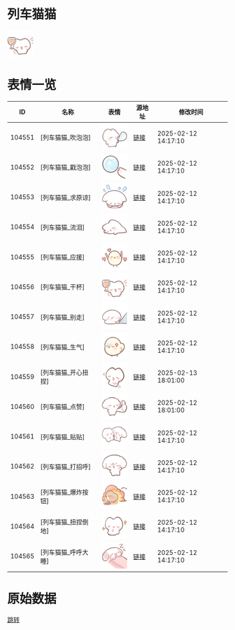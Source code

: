 # 列车猫猫

<img src="./cover.png" height="60" alt="cover" />

# 表情一览

|ID|名称|表情|源地址|修改时间|
|----|----|----|----|----|
|104551|[列车猫猫_吹泡泡]|<img src="./pic/104551_%5B列车猫猫_吹泡泡%5D.png" height="60" alt="吹泡泡"/>|[链接](https://i0.hdslb.com/bfs/garb/8297166d3d37b3ebe37416a10912fe7c97763271.png)|2025-02-12 14:17:10|
|104552|[列车猫猫_戳泡泡]|<img src="./pic/104552_%5B列车猫猫_戳泡泡%5D.png" height="60" alt="戳泡泡"/>|[链接](https://i0.hdslb.com/bfs/garb/866392c93cdb0bc1889ff84f1a4f1cc8631077c5.png)|2025-02-12 14:17:10|
|104553|[列车猫猫_求原谅]|<img src="./pic/104553_%5B列车猫猫_求原谅%5D.png" height="60" alt="求原谅"/>|[链接](https://i0.hdslb.com/bfs/garb/f8b30a46b2414eafd7cc05bb56eb72b7b3f055cd.png)|2025-02-12 14:17:10|
|104554|[列车猫猫_流泪]|<img src="./pic/104554_%5B列车猫猫_流泪%5D.png" height="60" alt="流泪"/>|[链接](https://i0.hdslb.com/bfs/garb/1365fafc6d0b0df6c06a8900f98bcaead9ae1776.png)|2025-02-12 14:17:10|
|104555|[列车猫猫_应援]|<img src="./pic/104555_%5B列车猫猫_应援%5D.png" height="60" alt="应援"/>|[链接](https://i0.hdslb.com/bfs/garb/c9065fafc844c27ce5a030e765cfa4fe4a63e151.png)|2025-02-12 14:17:10|
|104556|[列车猫猫_干杯]|<img src="./pic/104556_%5B列车猫猫_干杯%5D.png" height="60" alt="干杯"/>|[链接](https://i0.hdslb.com/bfs/garb/56f23130bef24b0534182670fddbdbca62922d22.png)|2025-02-12 14:17:10|
|104557|[列车猫猫_别走]|<img src="./pic/104557_%5B列车猫猫_别走%5D.png" height="60" alt="别走"/>|[链接](https://i0.hdslb.com/bfs/garb/dc653d22fcbd32cfb8cde85da1ce0e03ebb58346.png)|2025-02-12 14:17:10|
|104558|[列车猫猫_生气]|<img src="./pic/104558_%5B列车猫猫_生气%5D.png" height="60" alt="生气"/>|[链接](https://i0.hdslb.com/bfs/garb/97b5f1e8518682b28818d34fd00d9c20ba735c76.png)|2025-02-12 14:17:10|
|104559|[列车猫猫_开心扭捏]|<img src="./pic/104559_%5B列车猫猫_开心扭捏%5D.png" height="60" alt="开心扭捏"/>|[链接](https://i0.hdslb.com/bfs/garb/f660c3e9d9f8dcf1d6a26767a2e03b4746165252.png)|2025-02-13 18:01:00|
|104560|[列车猫猫_点赞]|<img src="./pic/104560_%5B列车猫猫_点赞%5D.png" height="60" alt="点赞"/>|[链接](https://i0.hdslb.com/bfs/garb/481be01a9a2c108cbb8ccbc71a5695c1e558580b.png)|2025-02-12 18:01:00|
|104561|[列车猫猫_贴贴]|<img src="./pic/104561_%5B列车猫猫_贴贴%5D.png" height="60" alt="贴贴"/>|[链接](https://i0.hdslb.com/bfs/garb/276694a1372311e7a0a0a0b94d16675a2835ff03.png)|2025-02-12 14:17:10|
|104562|[列车猫猫_打招呼]|<img src="./pic/104562_%5B列车猫猫_打招呼%5D.png" height="60" alt="打招呼"/>|[链接](https://i0.hdslb.com/bfs/garb/690c257deb111da4bd36aa092bf5b1f02378b7f1.png)|2025-02-12 14:17:10|
|104563|[列车猫猫_爆炸按钮]|<img src="./pic/104563_%5B列车猫猫_爆炸按钮%5D.png" height="60" alt="爆炸按钮"/>|[链接](https://i0.hdslb.com/bfs/garb/edfba4799669610e11901b5e37282ad61fb3d893.png)|2025-02-12 14:17:10|
|104564|[列车猫猫_扭捏倒地]|<img src="./pic/104564_%5B列车猫猫_扭捏倒地%5D.png" height="60" alt="扭捏倒地"/>|[链接](https://i0.hdslb.com/bfs/garb/31be9038665048f7ce2f4fd057ad9a811e920faa.png)|2025-02-12 14:17:10|
|104565|[列车猫猫_呼呼大睡]|<img src="./pic/104565_%5B列车猫猫_呼呼大睡%5D.png" height="60" alt="呼呼大睡"/>|[链接](https://i0.hdslb.com/bfs/garb/92df0eff6b256025afe5a25c27b8e2256be2356c.png)|2025-02-12 14:17:10|

# 原始数据

[跳转](./raw.json)

